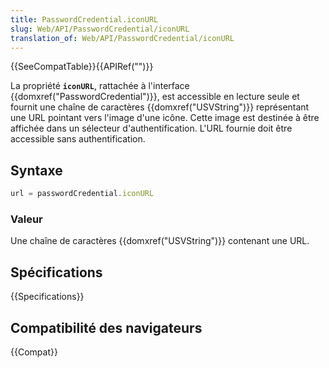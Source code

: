 ```yaml
---
title: PasswordCredential.iconURL
slug: Web/API/PasswordCredential/iconURL
translation_of: Web/API/PasswordCredential/iconURL
---
```


{{SeeCompatTable}}{{APIRef("")}}

La propriété **`iconURL`**, rattachée à l'interface {{domxref("PasswordCredential")}}, est accessible en lecture seule et fournit une chaîne de caractères {{domxref("USVString")}} représentant une URL pointant vers l'image d'une icône. Cette image est destinée à être affichée dans un sélecteur d'authentification. L'URL fournie doit être accessible sans authentification.

## Syntaxe

```js
url = passwordCredential.iconURL
```

### Valeur

Une chaîne de caractères {{domxref("USVString")}} contenant une URL.

## Spécifications

{{Specifications}}

## Compatibilité des navigateurs

{{Compat}}
